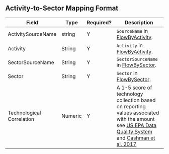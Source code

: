 ## Activity-to-Sector Mapping Format

Field | Type | Required? | Description
----- | ---- | --------  | -----------
ActivitySourceName | string | Y | `SourceName` in [FlowByActivity](FlowByActivity.md).
Activity | String | Y | `Activity` in [FlowByActivity](FlowByActivity.md). 
SectorSourceName |  String | Y | `SectorSourceName` in [FlowBySector](FlowBySector.md). 
Sector | String | Y | `Sector` in [FlowBySector](FlowBySector.md).
Technological Correlation |  Numeric | Y | A 1-5 score of technology collection based on reporting values associated with the amount see [US EPA Data Quality System](https://cfpub.epa.gov/si/si_public_record_report.cfm?dirEntryId=321834) and [Cashman et al. 2017](http://dx.doi.org/10.1021/acs.est.6b02160)
